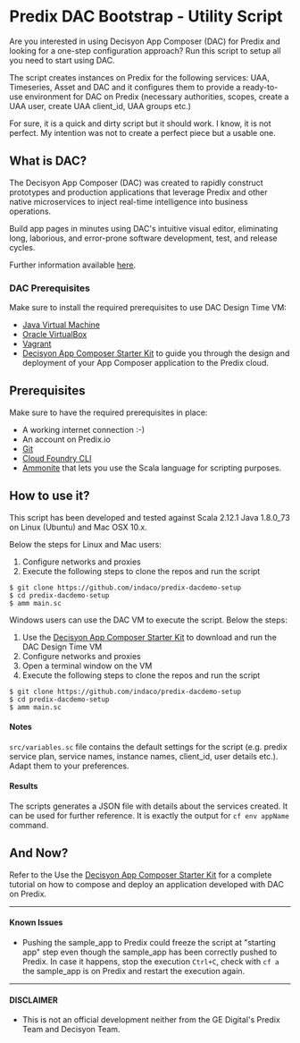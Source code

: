 # Predix DAC Bootstrap - Utility Script

Are you interested in using Decisyon App Composer (DAC) for Predix and looking for a one-step configuration approach? Run this script to setup all you need to start using DAC.

The script creates instances on Predix for the following services: UAA, Timeseries, Asset and DAC and it configures them to provide a ready-to-use environment for DAC on Predix (necessary authorities, scopes, create a UAA user, create UAA client_id, UAA groups etc.)

For sure, it is a quick and dirty script but it should work. I know, it is not perfect. My intention was not to create a perfect piece  but a usable one.

## What is DAC?

The Decisyon App Composer (DAC) was created to rapidly construct prototypes and production applications that leverage Predix and other native microservices to inject real-time intelligence into business operations.

Build app pages in minutes using DAC's intuitive visual editor, eliminating long, laborious, and error-prone software development, test, and release cycles.

Further information available [here](https://www.predix.io/services/service.html?id=2018).

### DAC Prerequisites

Make sure to install the required prerequisites to use DAC Design Time VM:

- [Java Virtual Machine](https://java.com/en/download/)
- [Oracle VirtualBox](https://www.virtualbox.org/wiki/Downloads)
- [Vagrant](https://www.vagrantup.com/downloads.html)
- [Decisyon App Composer Starter Kit](http://decisyon.com/docs/Decisyon_App_Composer_Starter_Kit.pdf) to guide you through the design and deployment of your App Composer application to the Predix cloud.

## Prerequisites

Make sure to have the required prerequisites in place:

- A working internet connection :-)
- An account on Predix.io
- [Git](https://git-scm.com/downloads)
- [Cloud Foundry CLI](https://github.com/cloudfoundry/cli)
- [Ammonite](http://www.lihaoyi.com/Ammonite/) that lets you use the Scala language for scripting purposes.

## How to use it?

This script has been developed and tested against Scala 2.12.1 Java 1.8.0_73 on Linux (Ubuntu) and Mac OSX 10.x.

Below the steps for Linux and Mac users:

1. Configure networks and proxies
2. Execute the following steps to clone the repos and run the script

```
$ git clone https://github.com/indaco/predix-dacdemo-setup
$ cd predix-dacdemo-setup
$ amm main.sc
```

Windows users can use the DAC VM to execute the script. Below the steps:

1. Use the [Decisyon App Composer Starter Kit](http://decisyon.com/docs/Decisyon_App_Composer_Starter_Kit.pdf) to download and run the DAC Design Time VM
2. Configure networks and proxies
3. Open a terminal window on the VM
4. Execute the following steps to clone the repos and run the script

```
$ git clone https://github.com/indaco/predix-dacdemo-setup
$ cd predix-dacdemo-setup
$ amm main.sc
```
#### Notes

`src/variables.sc` file contains the default settings for the script (e.g. predix service plan, service names, instance names, client_id, user details etc.). Adapt them to your preferences.

#### Results

The scripts generates a JSON file with details about the services created. It can be used for further reference. It is exactly the output for `cf env appName` command.

## And Now?

Refer to the Use the [Decisyon App Composer Starter Kit](http://decisyon.com/docs/Decisyon_App_Composer_Starter_Kit.pdf) for a complete tutorial on how to compose and deploy an application developed with DAC on Predix.

--------------------------------------------------------------------------------

#### Known Issues

- Pushing the sample_app to Predix could freeze the script at "starting app" step even though the sample_app has been correctly pushed to Predix. In case it happens, stop the execution `Ctrl+C`, check with `cf a` the sample_app is on Predix and restart the execution again.

--------------------------------------------------------------------------------

#### DISCLAIMER

- This is not an official development neither from the GE Digital's Predix Team and Decisyon Team.
